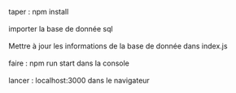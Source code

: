 taper : npm install <br> <br>
importer la base de donnée sql <br> <br>
Mettre à jour les informations de la base de donnée dans index.js<br> <br>
faire : npm run start dans la console <br> <br>
lancer : localhost:3000 dans le navigateur <br> <br>
